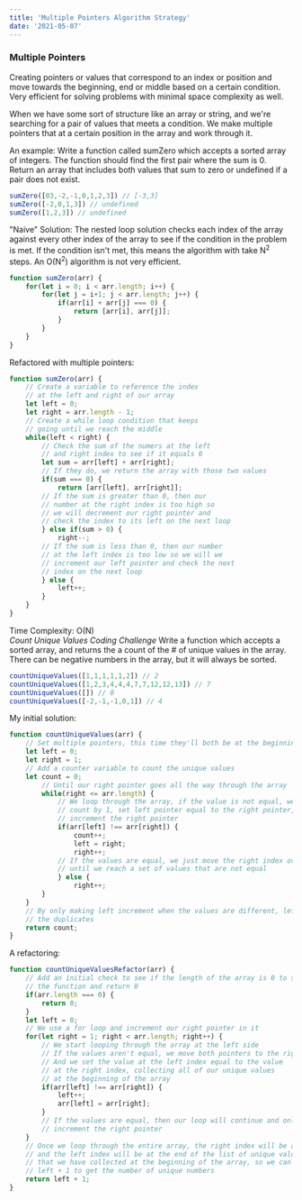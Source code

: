 ```yaml
---
title: 'Multiple Pointers Algorithm Strategy'
date: '2021-05-07'
---
```


### Multiple Pointers
Creating pointers or values that correspond to an index or position and move towards the beginning, end or middle based on a certain condition. 
Very efficient for solving problems with minimal space complexity as well.

When we have some sort of structure like an array or string, and we're searching for a pair of values that meets a condition. We make multiple pointers that at a certain position in the array and work through it. 

An example:
Write a function called sumZero which accepts a sorted array of integers. The function should find the first pair where the sum is 0. Return an array that includes both values that sum to zero or undefined if a pair does not exist.

```js
sumZero([03,-2,-1,0,1,2,3]) // [-3,3]
sumZero([-2,0,1,3]) // undefined
sumZero([1,2,3]) // undefined
```

"Naive" Solution: 
The nested loop solution checks each index of the array against every other index of the array to see if the condition in the problem is met. If the condition isn't met, this means the algorithm with take N<sup>2</sup> steps. An O(N<sup>2</sup>) algorithm is not very efficient.
```js 
function sumZero(arr) {
	for(let i = 0; i < arr.length; i++) {
		for(let j = i+1; j < arr.length; j++) {
			if(arr[i] + arr[j] === 0) {
				return [arr[i], arr[j]];
			}
		}
	}
}
```

Refactored with multiple pointers:
```js
function sumZero(arr) {
	// Create a variable to reference the index 
	// at the left and right of our array
	let left = 0;
	let right = arr.length - 1;
	// Create a while loop condition that keeps 
	// going until we reach the middle
	while(left < right) {
		// Check the sum of the numers at the left 
		// and right index to see if it equals 0
		let sum = arr[left] + arr[right];
		// If they do, we return the array with those two values
		if(sum === 0) {
			return [arr[left], arr[right]];
		// If the sum is greater than 0, then our 
		// number at the right index is too high so 
		// we will decrement our right pointer and 
		// check the index to its left on the next loop
		} else if(sum > 0) {
			right--;
		// If the sum is less than 0, then our number 
		// at the left index is too low so we will we 
		// increment our left pointer and check the next 
		// index on the next loop
		} else {
			left++;
		}
	}
}
```
Time Complexity: O(N)
<br>
_Count Unique Values Coding Challenge_
Write a function which accepts a sorted array, and returns the a count of the # of unique values in the array. There can be negative numbers in the array, but it will always be sorted.
```js
countUniqueValues([1,1,1,1,1,2]) // 2
countUniqueValues([1,2,3,4,4,4,7,7,12,12,13]) // 7
countUniqueValues([]) // 0
countUniqueValues([-2,-1,-1,0,1]) // 4
```

My initial solution:
```js
function countUniqueValues(arr) {
	// Set multiple pointers, this time they'll both be at the beginning
	let left = 0;
	let right = 1;
	// Add a counter variable to count the unique values
	let count = 0;
		// Until our right pointer goes all the way through the array
		while(right <= arr.length) {
			// We loop through the array, if the value is not equal, we increment
			// count by 1, set left pointer equal to the right pointer, then
			// increment the right pointer
			if(arr[left] !== arr[right]) {
				count++;
				left = right;
				right++;
			// If the values are equal, we just move the right index over
			// until we reach a set of values that are not equal
			} else {
				right++;
		}
	}
	// By only making left increment when the values are different, left skips
	// the duplicates
	return count;
}
```

A refactoring:
```js
function countUniqueValuesRefactor(arr) {
	// Add an initial check to see if the length of the array is 0 to shortcircuit
	// the function and return 0
	if(arr.length === 0) {
		return 0;
	}
	let left = 0;
	// We use a for loop and increment our right pointer in it
	for(let right = 1; right < arr.length; right++) {
		// We start looping through the array at the left side
		// If the values aren't equal, we move both pointers to the right
		// And we set the value at the left index equal to the value
		// at the right index, collecting all of our unique values
		// at the beginning of the array
		if(arr[left] !== arr[right]) {
			left++;
			arr[left] = arr[right];
		}
		// If the values are equal, then our loop will continue and only
		// increment the right pointer
	}
	// Once we loop through the entire array, the right index will be at the end
	// and the left index will be at the end of the list of unique values
	// that we have collected at the beginning of the array, so we can return
	// left + 1 to get the number of unique numbers
	return left + 1;
}
```